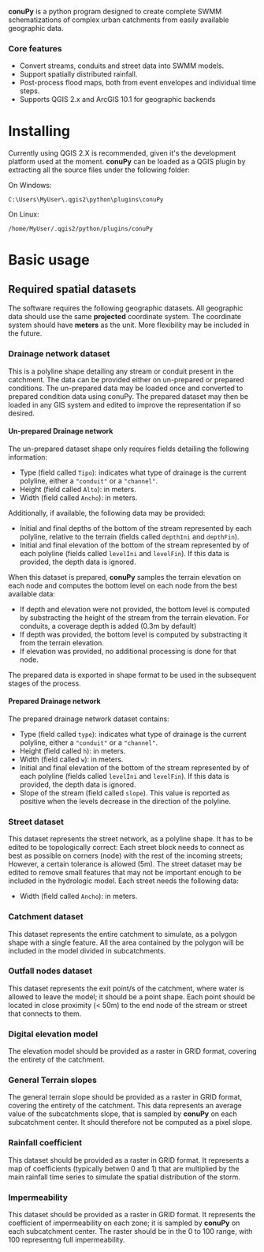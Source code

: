 **conuPy** is a python program designed to create complete SWMM schematizations of complex urban catchments from easily available geographic data.

### Core features
- Convert streams, conduits and street data into SWMM models.
- Support spatially distributed rainfall.
- Post-process flood maps, both from event envelopes and individual time steps.
- Supports QGIS 2.x and ArcGIS 10.1 for geographic backends

# Installing
Currently using QGIS 2.X is recommended, given it's the development platform used at the moment. **conuPy** can be loaded as a QGIS plugin by extracting all the source files under the following folder:

On Windows:

```
C:\Users\MyUser\.qgis2\python\plugins\conuPy
```

On Linux:

```
/home/MyUser/.qgis2/python/plugins/conuPy
```

# Basic usage

## Required spatial datasets
The software requires the following geographic datasets. All geographic data should use the same **projected** coordinate system. The coordinate system should have **meters** as the unit. More flexibility may be included in the future.

### Drainage network dataset
This is a polyline shape detailing any stream or conduit present in the catchment. The data can be provided either on un-prepared or prepared conditions. The un-prepared data may be loaded once and converted to prepared condition data using conuPy. The prepared dataset may then be loaded in any GIS system and edited to improve the representation if so desired.

#### Un-prepared Drainage network
The un-prepared dataset shape only requires fields detailing the following information:
- Type (field called `Tipo`): indicates what type of drainage is the current polyline, either a `"conduit"` or a `"channel"`.
- Height (field called `Alto`): in meters.
- Width (field called `Ancho`): in meters.

Additionally, if available, the following data may be provided:
- Initial and final depths of the bottom of the stream represented by each polyline, relative to the terrain (fields called `depthIni` and `depthFin`).
- Initial and final elevation of the bottom of the stream represented by of each polyline (fields called `levelIni` and `levelFin`). If this data is provided, the depth data is ignored.

When this dataset is prepared, **conuPy** samples the terrain elevation on each node and computes the bottom level on each node from the best available data:
- If depth and elevation were not provided, the bottom level is computed by substracting the height of the stream from the terrain elevation. For conduits, a coverage depth is added (0.3m by default)
- If depth was provided, the bottom level is computed by substracting it from the terrain elevation.
- If elevation was provided, no additional processing is done for that node.

The prepared data is exported in shape format to be used in the subsequent stages of the process.

#### Prepared Drainage network
The prepared drainage network dataset contains:
- Type (field called `type`): indicates what type of drainage is the current polyline, either a `"conduit"` or a `"channel"`.
- Height (field called `h`): in meters.
- Width (field called `w`): in meters.
- Initial and final elevation of the bottom of the stream represented by of each polyline (fields called `levelIni` and `levelFin`). If this data is provided, the depth data is ignored.
- Slope of the stream (field called `slope`). This value is reported as positive when the levels decrease in the direction of the polyline.

### Street dataset
This dataset represents the street network, as a polyline shape. It has to be edited to be topologically correct: Each street block needs to connect as best as possible on corners (node) with the rest of the incoming streets; However, a certain tolerance is allowed (5m). The street dataset may be edited to remove small features that may not be important enough to be included in the hydrologic model. Each street needs the following data:
- Width (field called `Ancho`): in meters.

### Catchment dataset
This dataset represents the entire catchment to simulate, as a polygon shape with a single feature. All the area contained by the polygon will be included in the model divided in subcatchments.

### Outfall nodes dataset
This dataset represents the exit point/s of the catchment, where water is allowed to leave the model; it should be a point shape. Each point should be located in close proximity (< 50m) to the end node of the stream or street that connects to them.

### Digital elevation model
The elevation model should be provided as a raster in GRID format, covering the entirety of the catchment.

### General Terrain slopes
The general terrain slope should be provided as a raster in GRID format, covering the entirety of the catchment. This data represents an average value of the subcatchments slope, that is sampled by **conuPy** on each subcatchment center. It should therefore not be computed as a pixel slope.

### Rainfall coefficient
This dataset should be provided as a raster in GRID format. It represents a map of coefficients (typically betwen 0 and 1) that are multiplied by the main rainfall time series to simulate the spatial distribution of the storm.

### Impermeability
This dataset should be provided as a raster in GRID format. It represents the coefficient of impermeability on each zone; it is sampled by **conuPy** on each subcatchment center. The raster should be in the 0 to 100 range, with 100 representng full impermeability.